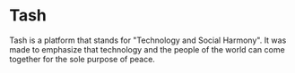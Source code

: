# Tash
Tash is a platform that stands for "Technology and Social Harmony". It was made to emphasize that technology and the people of the world can come together
for the sole purpose of peace.
